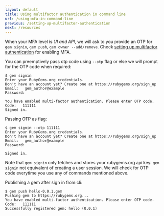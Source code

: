 ```yaml
---
layout: default
title: Using multifactor authentication in command line
url: /using-mfa-in-command-line
previous: /setting-up-multifactor-authentication
next: /resources
---
```


When your MFA level is _UI and API_, we will ask to you provide an OTP
for `gem signin`, `gem push`, `gem owner --add/remove`. Check [setting up multifactor authentication](/setting-up-multifactor-authentication)
for enabling MFA.

You can preemptively pass otp code using `--otp` flag or else we will prompt
for the OTP code when required:

    $ gem signin
    Enter your RubyGems.org credentials.
    Don't have an account yet? Create one at https://rubygems.org/sign_up
    Email:   gem_author@example
    Password:

    You have enabled multi-factor authentication. Please enter OTP code.
    Code:   111111
    Signed in.

Passing OTP as flag:

    $ gem signin --otp 111111
    Enter your RubyGems.org credentials.
    Don't have an account yet? Create one at https://rubygems.org/sign_up
    Email:   gem_author@example
    Password:

    Signed in.

Note that `gem signin` only fetches and stores your rubygems.org api key. `gem signin`
not equivalent of creating a user session. We will check for OTP code everytime you
use any of commands mentioned above.

Publishing a gem after sign in from cli:

    $ gem push hello-0.0.1.gem
    Pushing gem to https://rubygems.org...
    You have enabled multi-factor authentication. Please enter OTP code.
    Code:   111111
    Successfully registered gem: hello (0.0.1)
